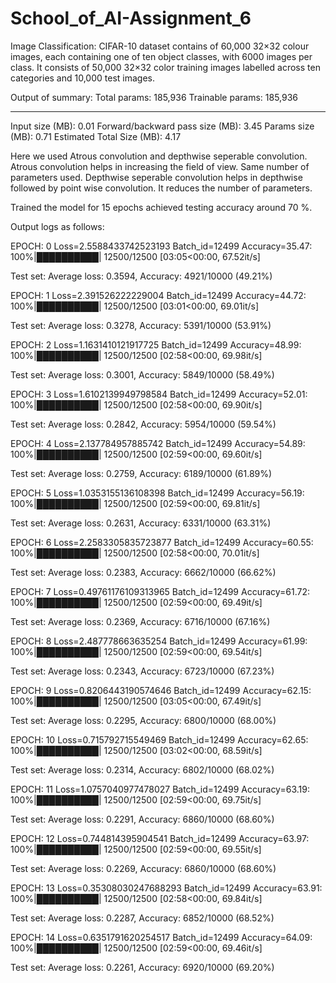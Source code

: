 # School_of_AI-Assignment_6
Image Classification:
CIFAR-10 dataset contains of 60,000 32×32 colour images, each containing one of ten object classes, with 6000 images per class. It consists of 50,000 32×32 color training images labelled across ten categories and 10,000 test images.


Output of summary:
Total params: 185,936
Trainable params: 185,936

----------------------------------------------------------------
Input size (MB): 0.01
Forward/backward pass size (MB): 3.45
Params size (MB): 0.71
Estimated Total Size (MB): 4.17

Here we used Atrous convolution and depthwise seperable convolution.
Atrous convolution helps in increasing the field of view. Same number of parameters used.
Depthwise seperable convolution helps in depthwise followed by point wise convolution. It reduces the number of parameters.

Trained the model for 15 epochs achieved testing accuracy around 70 %. 

Output logs as follows:

EPOCH: 0
Loss=2.5588433742523193 Batch_id=12499 Accuracy=35.47: 100%|██████████| 12500/12500 [03:05<00:00, 67.52it/s]

Test set: Average loss: 0.3594, Accuracy: 4921/10000 (49.21%)

EPOCH: 1
Loss=2.391526222229004 Batch_id=12499 Accuracy=44.72: 100%|██████████| 12500/12500 [03:01<00:00, 69.01it/s]

Test set: Average loss: 0.3278, Accuracy: 5391/10000 (53.91%)

EPOCH: 2
Loss=1.1631410121917725 Batch_id=12499 Accuracy=48.99: 100%|██████████| 12500/12500 [02:58<00:00, 69.98it/s]

Test set: Average loss: 0.3001, Accuracy: 5849/10000 (58.49%)

EPOCH: 3
Loss=1.6102139949798584 Batch_id=12499 Accuracy=52.01: 100%|██████████| 12500/12500 [02:58<00:00, 69.90it/s]

Test set: Average loss: 0.2842, Accuracy: 5954/10000 (59.54%)

EPOCH: 4
Loss=2.137784957885742 Batch_id=12499 Accuracy=54.89: 100%|██████████| 12500/12500 [02:59<00:00, 69.60it/s]

Test set: Average loss: 0.2759, Accuracy: 6189/10000 (61.89%)

EPOCH: 5
Loss=1.0353155136108398 Batch_id=12499 Accuracy=56.19: 100%|██████████| 12500/12500 [02:59<00:00, 69.81it/s]

Test set: Average loss: 0.2631, Accuracy: 6331/10000 (63.31%)

EPOCH: 6
Loss=2.2583305835723877 Batch_id=12499 Accuracy=60.55: 100%|██████████| 12500/12500 [02:58<00:00, 70.01it/s]

Test set: Average loss: 0.2383, Accuracy: 6662/10000 (66.62%)

EPOCH: 7
Loss=0.49761176109313965 Batch_id=12499 Accuracy=61.72: 100%|██████████| 12500/12500 [02:59<00:00, 69.49it/s]

Test set: Average loss: 0.2369, Accuracy: 6716/10000 (67.16%)

EPOCH: 8
Loss=2.487778663635254 Batch_id=12499 Accuracy=61.99: 100%|██████████| 12500/12500 [02:59<00:00, 69.54it/s]

Test set: Average loss: 0.2343, Accuracy: 6723/10000 (67.23%)

EPOCH: 9
Loss=0.8206443190574646 Batch_id=12499 Accuracy=62.15: 100%|██████████| 12500/12500 [03:05<00:00, 67.49it/s]

Test set: Average loss: 0.2295, Accuracy: 6800/10000 (68.00%)

EPOCH: 10
Loss=0.715792715549469 Batch_id=12499 Accuracy=62.65: 100%|██████████| 12500/12500 [03:02<00:00, 68.59it/s]

Test set: Average loss: 0.2314, Accuracy: 6802/10000 (68.02%)

EPOCH: 11
Loss=1.0757040977478027 Batch_id=12499 Accuracy=63.19: 100%|██████████| 12500/12500 [02:59<00:00, 69.75it/s]

Test set: Average loss: 0.2291, Accuracy: 6860/10000 (68.60%)

EPOCH: 12
Loss=0.744814395904541 Batch_id=12499 Accuracy=63.97: 100%|██████████| 12500/12500 [02:59<00:00, 69.55it/s]

Test set: Average loss: 0.2269, Accuracy: 6860/10000 (68.60%)

EPOCH: 13
Loss=0.35308030247688293 Batch_id=12499 Accuracy=63.91: 100%|██████████| 12500/12500 [02:58<00:00, 69.84it/s]

Test set: Average loss: 0.2287, Accuracy: 6852/10000 (68.52%)

EPOCH: 14
Loss=0.6351791620254517 Batch_id=12499 Accuracy=64.09: 100%|██████████| 12500/12500 [02:59<00:00, 69.46it/s]

Test set: Average loss: 0.2261, Accuracy: 6920/10000 (69.20%)
